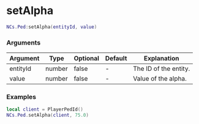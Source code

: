 # setAlpha

```lua
NCs.Ped:setAlpha(entityId, value)
```

### Arguments
| Argument | Type   | Optional | Default | Explanation           |
|----------|--------|----------|---------|-----------------------|
| entityId | number | false    | -       | The ID of the entity. |
| value    | number | false    | -       | Value of the alpha.   |

### Examples
```lua
local client = PlayerPedId()
NCs.Ped.setAlpha(client, 75.0)
```
